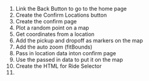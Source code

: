 1. Link the Back Button to go to the home page
2. Create the Confirm Locations button
3. Create the confirm page
4. Plot a random point on a map
5. Get coordinates from a location 
6. Add the pickup and dropoff as markers on the map 
7. Add the auto zoom (fitBounds)
8. Pass in location data inton confirm page
9. Use the passed in data to put it on the map
10. Create the HTML for Ride Selector
11. 
